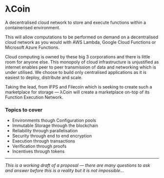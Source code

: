 # λCoin

A decentralised cloud network to store and execute functions within a containerised environment.

This will allow computations to be performed on demand on a decentralised cloud network as you would with AWS Lambda, Google Cloud Functions or Microsoft Azure Functions.

Cloud computing is owned by these big 3 corporations and there is little room for anyone else. This monopoly of cloud infrastructure is unjustified as internet enables peer to peer transmission of data and networking which is under utilised. We choose to build only centralised applications as it is easiest to deploy, distribute and scale.

Taking the lead, from IFPS and Filecoin which is seeking to create such a marketplace for storage — λCoin will create a marketplace on-top of its Function Execution Network.

### Topics to cover

- Environments though Configuration pools
- Immutable Storage through the blockchain
- Reliability through parallelisation
- Security through end to end encryption
- Execution through transactions
- Verification through proofs
- Incentives through tokens

---

*This is a working draft of a proposal — there are many questions to ask and answer before this is a reality but it is not impossible...*
